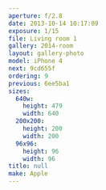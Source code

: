 ```yaml
---
aperture: f/2.8
date: 2013-10-14 10:17:09
exposure: 1/15
file: Living room 1
gallery: 2014-room
layout: gallery-photo
model: iPhone 4
next: 9cd655f
ordering: 9
previous: 6ee5ba1
sizes:
  640w:
    height: 479
    width: 640
  200x200:
    height: 200
    width: 200
  96x96:
    height: 96
    width: 96
title: null
make: Apple
---
```


